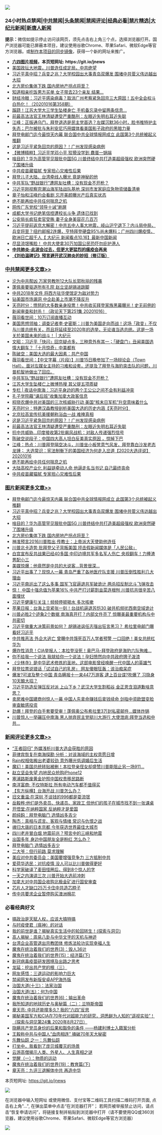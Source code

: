 ![](https://raw.githubusercontent.com/fqnews/bnews/master/64photo/fqnews-qr.jpg)

<div id="tt">
<h3>24小时热点禁闻|<a href="#%E4%B8%AD%E5%85%B1%E7%A6%81%E9%97%BB%E6%9B%B4%E5%A4%9A%E6%96%87%E7%AB%A0">中共禁闻</a>|<a href="#%E5%9B%BE%E7%89%87%E6%96%B0%E9%97%BB%E6%9B%B4%E5%A4%9A%E6%96%87%E7%AB%A0">头条禁闻</a>|<a href="#%E6%96%B0%E9%97%BB%E8%AF%84%E8%AE%BA%E6%9B%B4%E5%A4%9A%E6%96%87%E7%AB%A0">禁闻评论|<a href="#%E5%BF%85%E7%9C%8B%E7%BB%8F%E5%85%B8%E5%A5%BD%E6%96%87">经典必看|<a href="/video.md#%E7%A6%81%E7%89%87%E7%B2%BE%E9%80%89">禁片精选</a>|<a href="https://github.com/fqnews/djy/blob/master/gb/nf1351518.md#1">大纪元新闻</a>|<a href="https://github.com/fqnews/ntdtv/blob/master/gb/prog204.md#1">新唐人新闻</a></h3>
<div><b>提示：</b>微信如提示停止访问该网页，须先点击右上角三个点，选择浏览器打开。国产浏览器可能已屏蔽本项目，建议使用谷歌Chrome、苹果Safari、微软Edge等官方浏览器。或<a href="https://github.com/fqnews/bnews/blob/master/%E5%88%B6%E4%BD%9Cgit%E7%A6%81%E9%97%BB%E9%95%9C%E5%83%8F.md">制作本项目的同步镜像</a>，获得一个新的网址来推广。</div>
<ul>
<li><b><a href="http://d1.bdrive.tk/64.mp4" target="_blank">六四图片视频</a>，本页短网址: https://git.io/jnews</b></li>
<li><a href="/bannedvideo/20201016/1414867.md">美国政坛大地震，川普连任成定局，中共绝望</a></li>
<li><a href="/topimagenews/20201016/1415116.md">习近平真中招？兵变之兆？大学校园出大事青岛双爆发 围堵中共菅义伟访越出大招</a></li>
<li><a href="/topimagenews/20201016/1414946.md">北方房价集体下跌 国内房地产拐点将至？</a></li>
<li><a href="/cbnews/20201016/1415044.md">知道相亲吃饭男方买单 女子带去23个亲友 结果…</a></li>
<li><a href="/bannedvideo/20201016/1414957.md">财经冷眼：习近平感染病毒？取消广州考察紧急回京三大原因！五中全会权斗白热化！（20201016第358期）</a></li>
<li><a href="/cnnews/20201016/1414979.md">蹊跷！江苏大学大三学生坠楼身亡 手机备忘录中留两条信息…</a></li>
<li><a href="/cbnews/20201017/1415263.md">前最高法法官王林清疑遭受严重酷刑：左眼近失明右耳近失聪</a></li>
<li><a href="/cbnews/20201016/1414894.md">江峰：正版通乌门，拜登退选是民主党首选？左媒沉默36小时，脸书推特护主失态；巴尔被批与朱利安尼巧用媒体看美国影子政府的黑暗力量</a></li>
<li><a href="/topimagenews/20201016/1415161.md">拜登电邮门迄今最惊天内幕 联合国中共全球情报网成立 此国第3个总统被起义推翻</a></li>
<li><a href="/cbnews/20201017/1415272.md">这是习近平紧急回京的原因？！广州发现感染病例</a></li>
<li><a href="/comments/20201016/1414862.md">【微博精粹】习近平学邓小平 狡猾没学到 蠢蛋一锅端</a></li>
<li><a href="/topimagenews/20201016/1415043.md">啥目的？华为高管罕见狠批中国5G 川普终结中共打造美超级强权 欧洲突然硬了围堵升级</a></li>
<li><a href="/cbnews/20201016/1415086.md">中共疫苗藏猫腻 专家担心灾难性后果</a></li>
<li><a href="/cbnews/20201016/1414929.md">拜登儿子大陆、台湾牵线人曝光 竟是神秘的他</a></li>
<li><a href="/cbnews/20201017/1415307.md">中共军队“野战银行”遭网友吐槽：没有现金不开枪？</a></li>
<li><a href="/headline/20201016/1415018.md">习近平刚视察完潮汕海军陆战队基地 深圳市发家庭应急物资储备清单</a></li>
<li><a href="/yule/20201017/1415221.md">章子怡和汪峰约会看剧 忘开美颜曝光产后真实状态</a></li>
<li><a href="/cbnews/20201016/1415112.md">绝不能再给中共任何喘息之机</a></li>
<li><a href="/cnnews/20201017/1415283.md">网传广东党校“领导十诫”刷屏</a></li>
<li><a href="/cnnews/20201016/1415004.md">成都大学书记绝笔信控遭校长斗争 遗体已找到</a></li>
<li><a href="/cnnews/20201016/1414933.md">公安局长疯狂卖官受贿 妻子全身美容花几百万</a></li>
<li><a href="/bannedvideo/20201017/1415351.md">习近平提前返京大解密！中共五中人事大地震，岐山沪宁退下？内斗局中局，兵变将至？纽约邮报2连爆，亨特拜登硬盘95%尚未爆料；广州四川爆疫情，欧洲日亡超千人【 大纪元 新闻看点10.16】最新中国新闻</a></li>
<li><a href="/cbnews/20201016/1414883.md">尽显流氓嘴脸！ 中共大使拿30万加国公民恐吓勿庇护港人</a></li>
<li><b><a href="/comments/20200211/1275071.md" target="_blank">中共肺炎-此波会过去，但更大更猛烈的瘟疫会再来</a></b></li>
<li><b><a href="/comments/20200207/1272816.md" target="_blank">《刘伯温碑记》预言避开武汉肺炎的妙招（修订版）</a></b></li>
</ul>
</div>

<div class="catlist">
<h3><a href="/cbnews/" target="_blank">中共禁闻</a><span><a href="/cbnews/" target="_blank" rel="nofollow">更多文章>></a></span></h3>
<ul>
<li><a href="/cbnews/20201017/1415429.md" target="_blank">沦为中共帮凶 万家劳教所12大队长郭秋丽的残暴</a></li>
<li><a href="/cbnews/20201017/1415414.md" target="_blank">蓬佩奥要驱逐所有孔院 赵立坚胡锡进跳脚</a></li>
<li><a href="/cbnews/20201017/1415413.md" target="_blank">中共2018年文件 将西方驻华使馆定为敌对势力</a></li>
<li><a href="/cbnews/20201017/1415411.md" target="_blank">钻美国市场漏洞 中企赴美上市潮不降反升</a></li>
<li><a href="/cbnews/20201017/1415409.md" target="_blank">天亮时分：愤怒的大多数亲身投票！中共收买拜登家族黑幕曝光！史无前例的新闻审查和封杀！（政论天下第251集 20201016）</a></li>
<li><a href="/cbnews/20201017/1415408.md" target="_blank">薇羽看世间：10万订阅直播互动</a></li>
<li><a href="/cbnews/20201017/1415375.md" target="_blank">美国思想领袖：调查记者李·史密斯：川普为美国走向而战！这场「政变」不仅与川普总统有关，而且将延续至2020年的选举，无论谁当选总统。这是一场关於美国未来的战斗！ | 大纪元</a></li>
<li><a href="/cbnews/20201017/1415363.md" target="_blank">文昭：习近平「快闪」回京疑点多，三种意外有其一；「硬盘门」丑闻美国选情大翻车？「十月惊奇」中美都有</a></li>
<li><a href="/cbnews/20201017/1415349.md" target="_blank">陈破空：美国大选的最大因素：共产中国</a></li>
<li><a href="/cbnews/20201017/1415317.md" target="_blank">薇羽看世间：【中文字幕（片段）】川普15日晚参加了一场辩论会（Town Hall）。面对左媒女主持的刁难和设套，还提及了拜登与海豹突击队的问题，川普机智地做出了回应。</a></li>
<li><a href="/cbnews/20201017/1415307.md" target="_blank">中共军队“野战银行”遭网友吐槽：没有现金不开枪？</a></li>
<li><a href="/cbnews/20201017/1415306.md" target="_blank">江苏大学生坠楼亡上微博热搜 其父提五项质疑</a></li>
<li><a href="/cbnews/20201017/1415298.md" target="_blank">专栏 | 夜话中南海：习近平身边的两个王公公之间不会有利益冲突</a></li>
<li><a href="/cbnews/20201017/1415293.md" target="_blank">孔子学院藉“课后班”收集加拿大政客信息</a></li>
<li><a href="/cbnews/20201017/1415292.md" target="_blank">程晓农爆中共对美国的三次核威胁行动 美国“核末日军机”升空意味着什么</a></li>
<li><a href="/cbnews/20201017/1415291.md" target="_blank">天亮时分：特邀汉森教授剖析美国大选的历史内涵【天亮时分】</a></li>
<li><a href="/cbnews/20201017/1415273.md" target="_blank">北京拉高宣传抗美援朝称浴血一战 难掩真相</a></li>
<li><a href="/cbnews/20201017/1415272.md" target="_blank">这是习近平紧急回京的原因？！广州发现感染病例</a></li>
<li><a href="/cbnews/20201017/1415263.md" target="_blank">前最高法法官王林清疑遭受严重酷刑：左眼近失明右耳近失聪</a></li>
<li><a href="/cbnews/20201017/1415242.md" target="_blank">抗中共威胁…印度接收第2批飙风战机：对敌人传递强烈信号</a></li>
<li><a href="/cbnews/20201017/1415238.md" target="_blank">陈破空说段子：中国四大高人坦白反美真实原因 ，惊掉下巴</a></li>
<li><a href="/cbnews/20201016/1415155.md" target="_blank">江峰：热点：川普拜登隔空决斗，川普坐小板凳意气风发，拜登靠白沙发老态龙锺； 大选常识：宪法制衡下的美国经济为何走入岔道【2020大选评说】20201016</a></li>
<li><a href="/cbnews/20201016/1415112.md" target="_blank">绝不能再给中共任何喘息之机</a></li>
<li><a href="/cbnews/20201016/1415095.md" target="_blank">大陆高校产业化 利益链牵动人命 他逼走名当书记 自己最终丧命</a></li>
<li><a href="/cbnews/20201016/1415086.md" target="_blank">中共疫苗藏猫腻 专家担心灾难性后果</a></li>

</ul>
</div>
<div class="catlist">
<h3><a href="/topimagenews/" target="_blank">图片新闻</a><span><a href="/topimagenews/" target="_blank" rel="nofollow">更多文章>></a></span></h3>
<ul>
<li><a href="/topimagenews/20201016/1415161.md" target="_blank">拜登电邮门迄今最惊天内幕 联合国中共全球情报网成立 此国第3个总统被起义推翻</a></li>
<li><a href="/topimagenews/20201016/1415116.md" target="_blank">习近平真中招？兵变之兆？大学校园出大事青岛双爆发 围堵中共菅义伟访越出大招</a></li>
<li><a href="/topimagenews/20201016/1415043.md" target="_blank">啥目的？华为高管罕见狠批中国5G 川普终结中共打造美超级强权 欧洲突然硬了围堵升级</a></li>
<li><a href="/topimagenews/20201016/1414946.md" target="_blank">北方房价集体下跌 国内房地产拐点将至？</a></li>
<li><a href="/topimagenews/20201016/1414788.md" target="_blank">神准预言2016川普胜出 传教士：上帝派大天使助他连任</a></li>
<li><a href="/topimagenews/20201016/1414577.md" target="_blank">川普北卡造势 批拜登父子背叛美国 抨击假新闻媒体是「人民公敌」</a></li>
<li><a href="/topimagenews/20201015/1414487.md" target="_blank">白宫宣布反共战果已经40多国 中印边境共军多名军人伤亡 央视翻车！力捧渣男配小三</a></li>
<li><a href="/topimagenews/20201015/1414211.md" target="_blank">美媒惊爆：他竟然是中共的大说客&#8230;背景很深&#8230;</a></li>
<li><a href="/topimagenews/20201014/1413834.md" target="_blank">习近平出事了？现惊人一幕 青岛严重了各地医疗队支援 川普压倒性胜利几大理由</a></li>
<li><a href="/topimagenews/20201014/1413822.md" target="_blank">习近平南巡出了这么多事 国军飞官逼退共军破诡计 两杀招反制北斗飞弹攻击</a></li>
<li><a href="/topimagenews/20201014/1413721.md" target="_blank">惊！ 中国十强总值为苹果16% 中共严打讨薪割韭菜连根刨 川普抗共很辛苦八面埋伏</a></li>
<li><a href="/topimagenews/20201014/1413546.md" target="_blank">习近平健康引关注！频频停顿喝水 多次咳嗽</a></li>
<li><a href="/topimagenews/20201014/1413454.md" target="_blank">苹果日报：台海上空紧张一刻！台战机逼退苏恺30 破共机频扰西南空域诡计</a></li>
<li><a href="/topimagenews/20201014/1413242.md" target="_blank">川普必胜2个迹象2个数据 南海真开打？内部文件亮了 惊曝美最重要机构与中共密切</a></li>
<li><a href="/topimagenews/20201013/1413145.md" target="_blank">习近平做重大决策前景如何？ 胡锡进讽任志强出狂言黑习？ 希拉里电邮门曝看好习近平</a></li>
<li><a href="/topimagenews/20201013/1413095.md" target="_blank">中共推恶法 外企大逃亡 曾曝中共饿死百万人学者预警 一口回绝！美女总统杠华为</a></li>
<li><a href="/topimagenews/20201013/1412954.md" target="_blank">爆炸性消息！CIA举报人：本拉登没死！奥巴马-拜登政府是海豹六队殉难…</a></li>
<li><a href="/topimagenews/20201013/1412852.md" target="_blank">你不给我一个说法 我就给你一个说法！孕妇愤然向中共政府牌子泼漆</a></li>
<li><a href="/comments/20201013/1412612.md" target="_blank">《少林寺》是中华武术修炼的圣地，这部电影曾经唤醒一代中国人的英雄气</a></li>
<li><a href="/topimagenews/20201013/1412639.md" target="_blank">拜登拉票说错话「试试自己的乳房」 网友傻眼狂轰：该治痴呆症</a></li>
<li><a href="/topimagenews/20201012/1412597.md" target="_blank">爆发?可波及整个中国 青岛瞒报十一来447万游客 逮上百台谍?吹爆了 习隐身10天酿大招？</a></li>
<li><a href="/topimagenews/20201012/1412563.md" target="_blank">习近平防造反弹压反对派 上山下乡？武汉大学生割稻谷 金正恩含泪道歉啥意思？</a></li>
<li><a href="/topimagenews/20201012/1412531.md" target="_blank">卖房难中国建商创惊人一幕 中国人先拿命赚钱后拿钱续命 剑指中资欧盟变脸审查敏感投资</a></li>
<li><a href="/topimagenews/20201012/1412355.md" target="_blank">劲爆！拜登的白手套要受审！蓬佩奥公布希拉里3万封私密邮件…媒体炸锅</a></li>
<li><a href="/topimagenews/20201012/1412097.md" target="_blank">川普惊人一举碾压中南海 黑人抛弃民主党挺川大游行 大使泄底:拜登当选和中共&#8230;</a></li>

</ul>
</div>
<div class="catlist">
<h3><a href="/comments/" target="_blank">新闻评论</a><span><a href="/comments/" target="_blank" rel="nofollow">更多文章>></a></span></h3>
<ul>
<li><a href="/comments/20201017/1415445.md" target="_blank">“王者回归” 外媒浅析川普大选会获胜的原因</a></li>
<li><a href="/comments/20201017/1415444.md" target="_blank">菲律宾恢复在南海探勘 分析：对该海域的主权意愿日增</a></li>
<li><a href="/comments/20201017/1415443.md" target="_blank">Rain权相佑搬出老婆较劲 意外曝光低调婚后生活</a></li>
<li><a href="/comments/20201017/1415436.md" target="_blank">魔幻！美国总统转贴被删！本拉登亲侄女却盛赞川普能阻止另一场911…</a></li>
<li><a href="/comments/20201017/1415435.md" target="_blank">赵立坚会失望 内地民众抢购iPhone12</a></li>
<li><a href="/comments/20201017/1415420.md" target="_blank">塞浦路斯废黄金护照中国权贵移民路断</a></li>
<li><a href="/comments/20201017/1415419.md" target="_blank">南洋富商: 不仅特斯拉 所有电动汽车都不值得买</a></li>
<li><a href="/comments/20201017/1415410.md" target="_blank">【东方纵横】台海开战 川普怎么办？</a></li>
<li><a href="/comments/20201017/1415390.md" target="_blank">旧文重温:在深圳 不谈钱的996都是耍流氓</a></li>
<li><a href="/comments/20201017/1415389.md" target="_blank">岳毅桦:他们是外卖员、快递员、家政工 但他们的孩子在城市找不到一张课桌</a></li>
<li><a href="/comments/20201017/1415388.md" target="_blank">开悟堂:在纳粹国家 反纳粹才是爱国</a></li>
<li><a href="/comments/20201017/1415387.md" target="_blank">颜纯鈎：拜登电脑门 选情凶多吉少</a></li>
<li><a href="/comments/20201017/1415369.md" target="_blank">陶杰：真相与谎言、客观与情绪 常识与仇恨之战</a></li>
<li><a href="/comments/20201017/1415355.md" target="_blank">魂归大唐的日本京都 今年获选世界最佳大城市</a></li>
<li><a href="/comments/20201017/1415354.md" target="_blank">四川老井冒白烟 地震前兆？预言中的三峡和地震</a></li>
<li><a href="/comments/20201017/1415350.md" target="_blank">出国多年 身边中国朋友全是粉红 怎么办？</a></li>
<li><a href="/comments/20201017/1415336.md" target="_blank">拜登电脑门 选情凶多吉少</a></li>
<li><a href="/comments/20201017/1415326.md" target="_blank">二大爷：但行前路 莫求理解</a></li>
<li><a href="/comments/20201017/1415316.md" target="_blank">美应对中共委员会：美国要增强竞争力 三方抵制中共</a></li>
<li><a href="/comments/20201017/1415315.md" target="_blank">爱荷华选民：对抗疫情 没人可以比川普做得更好</a></li>
<li><a href="/comments/20201017/1415313.md" target="_blank">科学家破译了麦田怪圈后，得到8个惊人的字</a></li>
<li><a href="/comments/20201017/1415301.md" target="_blank">一天之内演讲三次 川普开始大选前冲刺</a></li>
<li><a href="/comments/20201017/1415290.md" target="_blank">加拿大对中共国企收购北极金矿进行国安审查</a></li>
<li><a href="/comments/20201017/1415270.md" target="_blank">芯片人才缺口25万卡住中共造芯脖子</a></li>
<li><a href="/comments/20201017/1415269.md" target="_blank">传中共要求企业暂停购买澳洲棉花</a></li>

</ul>
</div>

<div class="catlist">
<h3>必看经典好文</h3>
<ul>
<li><a href="/comments/20200814/1379994.md" target="_blank">搞政治是天赋人权，应该大搞特搞</a></li>
<li><a href="/comments/20200327/1301424.md" target="_blank">与时疫使君（瘟神）的对话</a></li>
<li><a href="/comments/20200715/1359453.md" target="_blank">我的前世是谁？揭秘真实生活中的轮回转生！(探索与洞见)</a></li>
<li><a href="/aomi/history/20170924/831575.md" target="_blank">高人揭秘：周易八卦与中华文字的天机与神迹</a></li>
<li><a href="/comments/20200528/1335859.md" target="_blank">台湾企业高管退出宗教团体 修炼法轮功实现幸福人生</a></li>
<li><a href="/topimagenews/20180521/945342.md" target="_blank">魔鬼在统治着我们的世界(3)：毁人36计</a></li>
<li><a href="/topimagenews/20180610/955499.md" target="_blank">魔鬼在统治着我们的世界(15)：经济篇(下)</a></li>
<li><a href="/comments/20200917/1029129.md" target="_blank">新冠病毒疫苗研发困境及出路之思考</a></li>
<li><a href="/comments/20200929/1405201.md" target="_blank">龙延：挖出共产党的根（三）</a></li>
<li><a href="/cbnews/20200126/1265515.md" target="_blank">网友感悟：三退运动的影响力巨大</a></li>
<li><a href="/comments/20200627/783266.md" target="_blank">禁闻网发布新版安卓APP海外版</a></li>
<li><a href="/cbnews/20180319/916654.md" target="_blank">治国大道(十三)：法家治国</a></li>
<li><a href="/cbnews/20180311/913065.md" target="_blank">治国大道(五)：何为中国</a></li>
<li><a href="/topimagenews/20180524/947358.md" target="_blank">魔鬼在统治着我们的世界(6)：输出革命</a></li>
<li><a href="/tculture/xiulian/20170614/774347.md" target="_blank">我所知道的地球历史与奥秘篇（二）：兰特斯帝国</a></li>
<li><a href="/comments/20200607/1341003.md" target="_blank">章天亮: 中共还能撑多久? 我的“六四”反思</a></li>
<li><a href="/cbnews/20200828/1386804.md" target="_blank">揭秘美国军方和CIA在70年代对超能力的研究，洞悉鲜为人知的“遥视实验”！（探索与洞见第24集 2020年8月27日）</a></li>
<li><a href="/comments/20201010/1411228.md" target="_blank">隐瞒共产党员身份的后果和豁免的条件 ——杨建利博士入籍案分析</a></li>
<li><a href="/cbnews/20200730/1371580.md" target="_blank">王毅称中共与中国人“血肉相连” 捅破70年天大秘密</a></li>
<li><a href="/tculture/20170710/789533.md" target="_blank">乐舞仙踪 之一：乐舞仙踪</a></li>
<li><a href="/comments/20201015/1414242.md" target="_blank">打坐中，我看到了庞贝城覆灭的场景</a></li>
<li><a href="/comments/20200919/82684.md" target="_blank">云游高僧揭示人类、外星人、人生真相之谜</a></li>
<li><a href="/comments/20200810/1377609.md" target="_blank">觉醒（一）：物质的运动</a></li>
<li><a href="/comments/20180716/972458.md" target="_blank">魔鬼在统治着我们的世界(19)：教育篇(下)</a></li>
<li><a href="/comments/20131119/1029445.md" target="_blank">章天亮：九评三退解体中共 再造中华</a></li>

</ul>
</div>

本页短网址: https://git.io/jnews

![](https://raw.githubusercontent.com/fqnews/bnews/master/64photo/fqnews-qr.jpg)

在浏览器中输入短网址 或使用微信、支付宝等二维码工具扫描二维码打开页面, 点击右上角"...", 在弹出菜单中点击“在浏览器打开”； 若网页被举报禁止访问，请点击“恢复申请访问”，将链接复制并粘贴到浏览器中打开（请不要使用QQ或360浏览器，建议使用谷歌Chrome、苹果Safari、微软Edge等官方浏览器）

![](https://raw.githubusercontent.com/fqnews/bnews/master/64photo/wx.jpg)